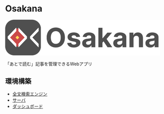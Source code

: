 # Osakana

<img src="./images/logo.png" width="500">

「あとで読む」記事を管理できるWebアプリ

## 環境構築

- [全文検索エンジン](./engine/README.md)
- [サーバ](./server/README.md)
- [ダッシュボード](./dashboard/README.md)
